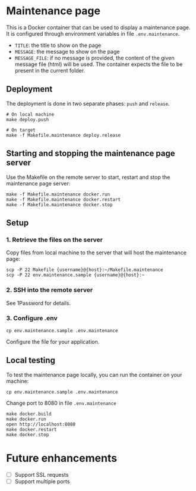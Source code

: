 # Maintenance page

This is a Docker container that can be used to display a maintenance page. It is configured
through environment variables in file `.env.maintenance`.

- `TITLE`: the title to show on the page
- `MESSAGE`: the message to show on the page
- `MESSAGE_FILE`: if no message is provided, the content of the given message file (html) will be used. The container expects the file to be present in the current folder.

## Deployment

The deployment is done in two separate phases: `push` and `release`.

    # On local machine
    make deploy.push

    # On target
    make -f Makefile.maintenance deploy.release

## Starting and stopping the maintenance page server

Use the Makefile on the remote server to start, restart and stop the maintenance page server:

    make -f Makefile.maintenance docker.run
    make -f Makefile.maintenance docker.restart
    make -f Makefile.maintenance docker.stop

## Setup

### 1. Retrieve the files on the server

Copy files from local machine to the server that will host the maintenance page:

    scp -P 22 Makefile {username}@{host}:~/Makefile.maintenance
    scp -P 22 env.maintenance.sample {username}@{host}:~

### 2. SSH into the remote server

See 1Password for details.

### 3. Configure .env

    cp env.maintenance.sample .env.maintenance

Configure the file for your application.

## Local testing

To test the maintenance page locally, you can run the container on your machine:

    cp env.maintenance.sample .env.maintenance

Change port to 8080 in file `.env.maintenance`

    make docker.build
    make docker.run
    open http://localhost:8080
    make docker.restart
    make docker.stop

# Future enhancements

- [ ] Support SSL requests
- [ ] Support multiple ports
